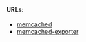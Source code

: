#### URLs:
- [memcached](https://hub.docker.com/r/bitnami/memcached/tags)
- [memcached-exporter](https://hub.docker.com/r/bitnami/memcached-exporter/tags)
